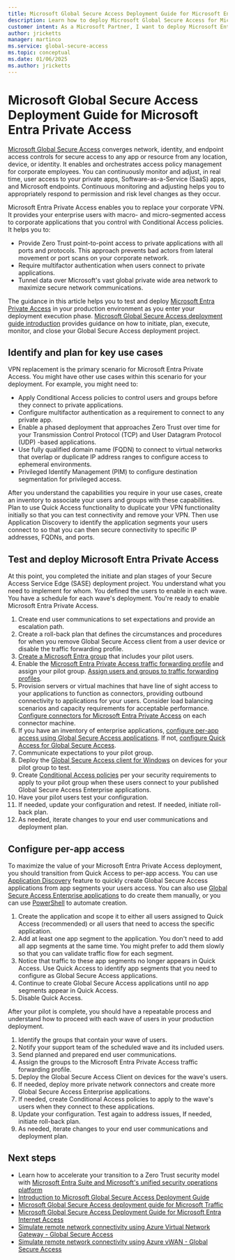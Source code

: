 ```yaml
---
title: Microsoft Global Secure Access Deployment Guide for Microsoft Entra Private Access
description: Learn how to deploy Microsoft Global Secure Access for Microsoft Entra Private Access
customer intent: As a Microsoft Partner, I want to deploy Microsoft Entra Private Access as a Proof of Concept in my production or test environment.
author: jricketts
manager: martinco
ms.service: global-secure-access
ms.topic: conceptual
ms.date: 01/06/2025
ms.author: jricketts
---
```

# Microsoft Global Secure Access Deployment Guide for Microsoft Entra Private Access

[Microsoft Global Secure Access](../global-secure-access/overview-what-is-global-secure-access.md) converges network, identity, and endpoint access controls for secure access to any app or resource from any location, device, or identity. It enables and orchestrates access policy management for corporate employees. You can continuously monitor and adjust, in real time, user access to your private apps, Software-as-a-Service (SaaS) apps, and Microsoft endpoints. Continuous monitoring and adjusting helps you to appropriately respond to permission and risk level changes as they occur.

Microsoft Entra Private Access enables you to replace your corporate VPN. It provides your enterprise users with macro- and micro-segmented access to corporate applications that you control with Conditional Access policies. It helps you to:

- Provide Zero Trust point-to-point access to private applications with all ports and protocols. This approach prevents bad actors from lateral movement or port scans on your corporate network.
- Require multifactor authentication when users connect to private applications.
- Tunnel data over Microsoft's vast global private wide area network to maximize secure network communications.

The guidance in this article helps you to test and deploy [Microsoft Entra Private Access](../global-secure-access/concept-private-access.md) in your production environment as you enter your deployment execution phase. [Microsoft Global Secure Access deployment guide introduction](gsa-deployment-guide-intro.md) provides guidance on how to initiate, plan, execute, monitor, and close your Global Secure Access deployment project.

## Identify and plan for key use cases

VPN replacement is the primary scenario for Microsoft Entra Private Access. You might have other use cases within this scenario for your deployment. For example, you might need to:

- Apply Conditional Access policies to control users and groups before they connect to private applications.
- Configure multifactor authentication as a requirement to connect to any private app.
- Enable a phased deployment that approaches Zero Trust over time for your Transmission Control Protocol (TCP) and User Datagram Protocol (UDP) -based applications.
- Use fully qualified domain name (FQDN) to connect to virtual networks that overlap or duplicate IP address ranges to configure access to ephemeral environments.
- Privileged Identify Management (PIM) to configure destination segmentation for privileged access.

After you understand the capabilities you require in your use cases, create an inventory to associate your users and groups with these capabilities. Plan to use Quick Access functionality to duplicate your VPN functionality initially so that you can test connectivity and remove your VPN. Then use Application Discovery to identify the application segments your users connect to so that you can then secure connectivity to specific IP addresses, FQDNs, and ports.

## Test and deploy Microsoft Entra Private Access

At this point, you completed the initiate and plan stages of your Secure Access Service Edge (SASE) deployment project. You understand what you need to implement for whom. You defined the users to enable in each wave. You have a schedule for each wave's deployment. You're ready to enable Microsoft Entra Private Access.

1. Create end user communications to set expectations and provide an escalation path.
1. Create a roll-back plan that defines the circumstances and procedures for when you remove Global Secure Access client from a user device or disable the traffic forwarding profile.
1. [Create a Microsoft Entra group](../fundamentals/how-to-manage-groups.yml) that includes your pilot users.
1. Enable the [Microsoft Entra Private Access traffic forwarding profile](../global-secure-access/how-to-manage-private-access-profile.md) and assign your pilot group. [Assign users and groups to traffic forwarding profiles](../global-secure-access/how-to-manage-users-groups-assignment.md).
1. Provision servers or virtual machines that have line of sight access to your applications to function as connectors, providing outbound connectivity to applications for your users. Consider load balancing scenarios and capacity requirements for acceptable performance. [Configure connectors for Microsoft Entra Private Access](../global-secure-access/how-to-configure-connectors.md) on each connector machine.
1. If you have an inventory of enterprise applications, [configure per-app access using Global Secure Access applications](../global-secure-access/how-to-configure-per-app-access.md). If not, [configure Quick Access for Global Secure Access](../global-secure-access/how-to-configure-quick-access.md).
1. Communicate expectations to your pilot group.
1. Deploy the [Global Secure Access client for Windows](../global-secure-access/how-to-install-windows-client.md) on devices for your pilot group to test.
1. Create [Conditional Access policies](../global-secure-access/how-to-configure-per-app-access.md#assign-conditional-access-policies) per your security requirements to apply to your pilot group when these users connect to your published Global Secure Access Enterprise applications.
1. Have your pilot users test your configuration.
1. If needed, update your configuration and retest. If needed, initiate roll-back plan.
1. As needed, iterate changes to your end user communications and deployment plan.

## Configure per-app access

To maximize the value of your Microsoft Entra Private Access deployment, you should transition from Quick Access to per-app access. You can use [Application Discovery](../global-secure-access/how-to-application-discovery.md) feature to quickly create Global Secure Access applications from app segments your users access. You can also use [Global Secure Access Enterprise applications](../global-secure-access/how-to-configure-per-app-access.md#create-a-global-secure-access-application) to do create them manually, or you can use [PowerShell](https://microsoft.github.io/GlobalSecureAccess/Entra%20Private%20Access/powershell/) to automate creation.

1. Create the application and scope it to either all users assigned to Quick Access (recommended) or all users that need to access the specific application.
1. Add at least one app segment to the application. You don't need to add all app segments at the same time. You might prefer to add them slowly so that you can validate traffic flow for each segment.
1. Notice that traffic to these app segments no longer appears in Quick Access. Use Quick Access to identify app segments that you need to configure as Global Secure Access applications.
1. Continue to create Global Secure Access applications until no app segments appear in Quick Access.
1. Disable Quick Access.

After your pilot is complete, you should have a repeatable process and understand how to proceed with each wave of users in your production deployment.

1. Identify the groups that contain your wave of users.
1. Notify your support team of the scheduled wave and its included users.
1. Send planned and prepared end user communications.
1. Assign the groups to the Microsoft Entra Private Access traffic forwarding profile.
1. Deploy the Global Secure Access Client on devices for the wave's users.
1. If needed, deploy more private network connectors and create more Global Secure Access Enterprise applications.
1. If needed, create Conditional Access policies to apply to the wave's users when they connect to these applications.
1. Update your configuration. Test again to address issues, If needed, initiate roll-back plan.
1. As needed, iterate changes to your end user communications and deployment plan.

## Next steps

- Learn how to accelerate your transition to a Zero Trust security model with [Microsoft Entra Suite and Microsoft's unified security operations platform](https://www.microsoft.com/en-us/security/blog/2024/07/11/simplified-zero-trust-security-with-the-microsoft-entra-suite-and-unified-security-operations-platform-now-generally-available/)
- [Introduction to Microsoft Global Secure Access Deployment Guide](gsa-deployment-guide-intro.md)
- [Microsoft Global Secure Access deployment guide for Microsoft Traffic](gsa-deployment-guide-microsoft-traffic.md)
- [Microsoft Global Secure Access Deployment Guide for Microsoft Entra Internet Access](gsa-deployment-guide-internet-access.md)
- [Simulate remote network connectivity using Azure Virtual Network Gateway - Global Secure Access](../global-secure-access/how-to-simulate-remote-network.md)
- [Simulate remote network connectivity using Azure vWAN - Global Secure Access](../global-secure-access/how-to-create-remote-network-vwan.md)
